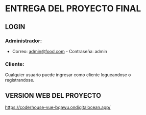 # ENTREGA DEL PROYECTO FINAL

## LOGIN
### Administrador:
* Correo: admin@food.com - Contraseña: admin
### Cliente:
Cualquier usuario puede ingresar como cliente logueandose o registrandose.

## VERSION WEB DEL PROYECTO
https://coderhouse-vue-bqawu.ondigitalocean.app/
